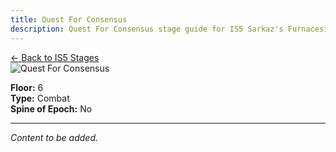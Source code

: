 ```yaml
---
title: Quest For Consensus
description: Quest For Consensus stage guide for IS5 Sarkaz's Furnaceside Fables
---
```


<div class="back-button-container">
  <a href="/is5-sarkaz/stages/" class="back-button">
    <span class="back-arrow">←</span>
    <span class="back-text">Back to IS5 Stages</span>
  </a>
</div>


<img src="/stages/quest-for-consensus.png" alt="Quest For Consensus" />

**Floor:** 6  
**Type:** Combat  
**Spine of Epoch:** No  

---


*Content to be added.*
